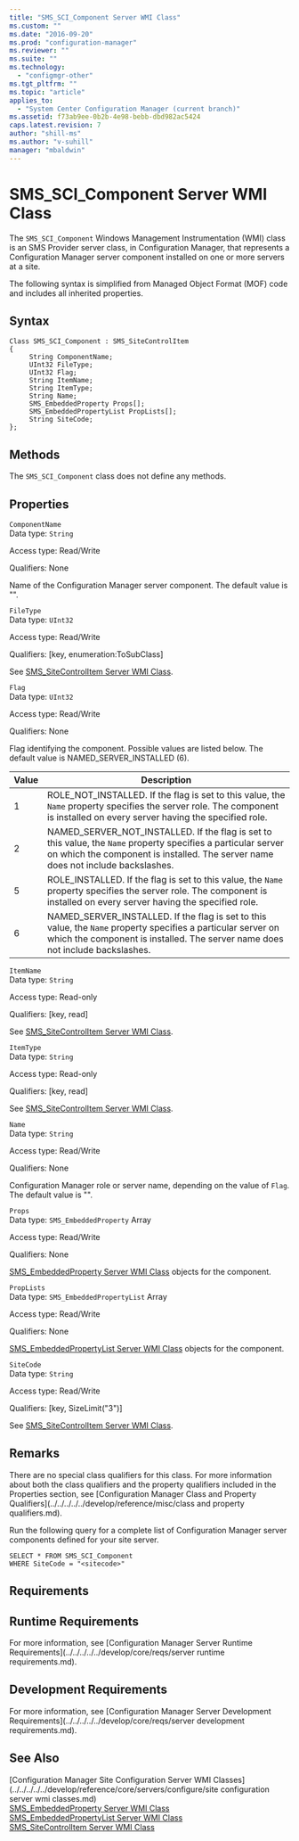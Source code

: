 ```yaml
---
title: "SMS_SCI_Component Server WMI Class"
ms.custom: ""
ms.date: "2016-09-20"
ms.prod: "configuration-manager"
ms.reviewer: ""
ms.suite: ""
ms.technology: 
  - "configmgr-other"
ms.tgt_pltfrm: ""
ms.topic: "article"
applies_to: 
  - "System Center Configuration Manager (current branch)"
ms.assetid: f73ab9ee-0b2b-4e98-bebb-dbd982ac5424
caps.latest.revision: 7
author: "shill-ms"
ms.author: "v-suhill"
manager: "mbaldwin"
---
```

# SMS_SCI_Component Server WMI Class
The `SMS_SCI_Component` Windows Management Instrumentation (WMI) class is an SMS Provider server class, in Configuration Manager, that represents a Configuration Manager server component installed on one or more servers at a site.  
  
 The following syntax is simplified from Managed Object Format (MOF) code and includes all inherited properties.  
  
## Syntax  
  
```  
Class SMS_SCI_Component : SMS_SiteControlItem   
{  
     String ComponentName;  
     UInt32 FileType;  
     UInt32 Flag;  
     String ItemName;  
     String ItemType;  
     String Name;  
     SMS_EmbeddedProperty Props[];  
     SMS_EmbeddedPropertyList PropLists[];  
     String SiteCode;  
};  
```  
  
## Methods  
 The `SMS_SCI_Component` class does not define any methods.  
  
## Properties  
 `ComponentName`  
 Data type: `String`  
  
 Access type: Read/Write  
  
 Qualifiers: None  
  
 Name of the Configuration Manager server component. The default value is "".  
  
 `FileType`  
 Data type: `UInt32`  
  
 Access type: Read/Write  
  
 Qualifiers: [key, enumeration:ToSubClass]  
  
 See [SMS_SiteControlItem Server WMI Class](../../../../../develop/reference/core/servers/configure/sms_sitecontrolitem-server-wmi-class.md).  
  
 `Flag`  
 Data type: `UInt32`  
  
 Access type: Read/Write  
  
 Qualifiers: None  
  
 Flag identifying the component. Possible values are listed below. The default value is NAMED_SERVER_INSTALLED (6).  
  
|Value|Description|  
|-----------|-----------------|  
|1|ROLE_NOT_INSTALLED. If the flag is set to this value, the `Name` property specifies the server role. The component is installed on every server having the specified role.|  
|2|NAMED_SERVER_NOT_INSTALLED. If the flag is set to this value, the `Name` property specifies a particular server on which the component is installed. The server name does not include backslashes.|  
|5|ROLE_INSTALLED. If the flag is set to this value, the `Name` property specifies the server role. The component is installed on every server having the specified role.|  
|6|NAMED_SERVER_INSTALLED. If the flag is set to this value, the `Name` property specifies a particular server on which the component is installed. The server name does not include backslashes.|  
  
 `ItemName`  
 Data type: `String`  
  
 Access type: Read-only  
  
 Qualifiers: [key, read]  
  
 See [SMS_SiteControlItem Server WMI Class](../../../../../develop/reference/core/servers/configure/sms_sitecontrolitem-server-wmi-class.md).  
  
 `ItemType`  
 Data type: `String`  
  
 Access type: Read-only  
  
 Qualifiers: [key, read]  
  
 See [SMS_SiteControlItem Server WMI Class](../../../../../develop/reference/core/servers/configure/sms_sitecontrolitem-server-wmi-class.md).  
  
 `Name`  
 Data type: `String`  
  
 Access type: Read/Write  
  
 Qualifiers: None  
  
 Configuration Manager role or server name, depending on the value of `Flag`. The default value is "".  
  
 `Props`  
 Data type: `SMS_EmbeddedProperty` Array  
  
 Access type: Read/Write  
  
 Qualifiers: None  
  
 [SMS_EmbeddedProperty Server WMI Class](../../../../../develop/reference/core/servers/configure/sms_embeddedproperty-server-wmi-class.md) objects for the component.  
  
 `PropLists`  
 Data type: `SMS_EmbeddedPropertyList` Array  
  
 Access type: Read/Write  
  
 Qualifiers: None  
  
 [SMS_EmbeddedPropertyList Server WMI Class](../../../../../develop/reference/core/servers/configure/sms_embeddedpropertylist-server-wmi-class.md) objects for the component.  
  
 `SiteCode`  
 Data type: `String`  
  
 Access type: Read/Write  
  
 Qualifiers: [key, SizeLimit("3")]  
  
 See [SMS_SiteControlItem Server WMI Class](../../../../../develop/reference/core/servers/configure/sms_sitecontrolitem-server-wmi-class.md).  
  
## Remarks  
 There are no special class qualifiers for this class. For more information about both the class qualifiers and the property qualifiers included in the Properties section, see [Configuration Manager Class and Property Qualifiers](../../../../../develop/reference/misc/class and property qualifiers.md).  
  
 Run the following query for a complete list of Configuration Manager server components defined for your site server.  
  
```  
SELECT * FROM SMS_SCI_Component  
WHERE SiteCode = "<sitecode>"  
```  
  
## Requirements  
  
## Runtime Requirements  
 For more information, see [Configuration Manager Server Runtime Requirements](../../../../../develop/core/reqs/server runtime requirements.md).  
  
## Development Requirements  
 For more information, see [Configuration Manager Server Development Requirements](../../../../../develop/core/reqs/server development requirements.md).  
  
## See Also  
 [Configuration Manager Site Configuration Server WMI Classes](../../../../../develop/reference/core/servers/configure/site configuration server wmi classes.md)   
 [SMS_EmbeddedProperty Server WMI Class](../../../../../develop/reference/core/servers/configure/sms_embeddedproperty-server-wmi-class.md)   
 [SMS_EmbeddedPropertyList Server WMI Class](../../../../../develop/reference/core/servers/configure/sms_embeddedpropertylist-server-wmi-class.md)   
 [SMS_SiteControlItem Server WMI Class](../../../../../develop/reference/core/servers/configure/sms_sitecontrolitem-server-wmi-class.md)